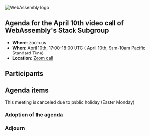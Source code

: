 ![WebAssembly logo](/images/WebAssembly.png)

## Agenda for the April 10th video call of WebAssembly's Stack Subgroup

- **Where**: zoom.us
- **When**:  April 10th, 17:00-18:00 UTC ( April 10th, 9am-10am Pacific Standard Time)
- **Location**: [Zoom call](https://zoom.us/j/91846860726?pwd=NVVNVmpvRVVFQkZTVzZ1dTFEcXgrdz09)


## Participants


## Agenda items

This meeting is canceled due to public holiday (Easter Monday)

### Adoption of the agenda

### Adjourn

